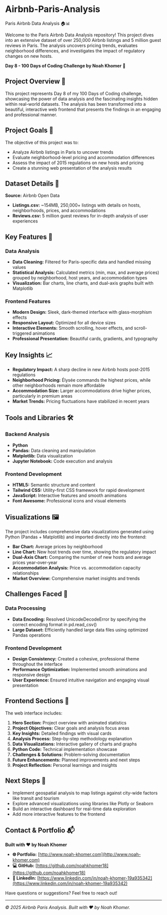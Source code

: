# Airbnb-Paris-Analysis
Paris Airbnb Data Analysis 🏠📊

Welcome to the Paris Airbnb Data Analysis repository! This project dives into an extensive dataset of over 250,000 Airbnb listings and 5 million guest reviews in Paris. The analysis uncovers pricing trends, evaluates neighborhood differences, and investigates the impact of regulatory changes on new hosts.

**Day 8 - 100 Days of Coding Challenge by Noah Khomer** 🚀

## Project Overview 🌟

This project represents Day 8 of my 100 Days of Coding challenge, showcasing the power of data analysis and the fascinating insights hidden within real-world datasets. The analysis has been transformed into a beautiful, interactive web frontend that presents the findings in an engaging and professional manner.

## Project Goals 🎯

The objective of this project was to:

- Analyze Airbnb listings in Paris to uncover trends
- Evaluate neighborhood-level pricing and accommodation differences
- Assess the impact of 2015 regulations on new hosts and pricing
- Create a stunning web presentation of the analysis results

## Dataset Details 📂

**Source:** Airbnb Open Data

- **Listings.csv:** ~154MB, 250,000+ listings with details on hosts, neighborhoods, prices, and accommodations
- **Reviews.csv:** 5 million guest reviews for in-depth analysis of user experiences

## Key Features 🔑

### Data Analysis
- **Data Cleaning:** Filtered for Paris-specific data and handled missing values
- **Statistical Analysis:** Calculated metrics (min, max, and average prices) grouped by neighborhood, host years, and accommodation types
- **Visualization:** Bar charts, line charts, and dual-axis graphs built with Matplotlib

### Frontend Features
- **Modern Design:** Sleek, dark-themed interface with glass-morphism effects
- **Responsive Layout:** Optimized for all device sizes
- **Interactive Elements:** Smooth scrolling, hover effects, and scroll-triggered animations
- **Professional Presentation:** Beautiful cards, gradients, and typography

## Key Insights 📈

- **Regulatory Impact:** A sharp decline in new Airbnb hosts post-2015 regulations
- **Neighborhood Pricing:** Élysée commands the highest prices, while other neighborhoods remain more affordable
- **Accommodation Size:** Larger accommodations drive higher prices, particularly in premium areas
- **Market Trends:** Pricing fluctuations have stabilized in recent years

## Tools and Libraries 🛠️

### Backend Analysis
- **Python**
- **Pandas:** Data cleaning and manipulation
- **Matplotlib:** Data visualization
- **Jupyter Notebook:** Code execution and analysis

### Frontend Development
- **HTML5:** Semantic structure and content
- **Tailwind CSS:** Utility-first CSS framework for rapid development
- **JavaScript:** Interactive features and smooth animations
- **Font Awesome:** Professional icons and visual elements

## Visualizations 🖼️

The project includes comprehensive data visualizations generated using Python (Pandas + Matplotlib) and imported directly into the frontend:

- **Bar Chart:** Average prices by neighborhood
- **Line Chart:** New host trends over time, showing the regulatory impact
- **Dual-Axis Chart:** Comparing the number of new hosts and average prices year-over-year
- **Accommodation Analysis:** Price vs. accommodation capacity relationships
- **Market Overview:** Comprehensive market insights and trends

## Challenges Faced 🐛

### Data Processing
- **Data Encoding:** Resolved UnicodeDecodeError by specifying the correct encoding format in pd.read_csv()
- **Large Dataset:** Efficiently handled large data files using optimized Pandas operations

### Frontend Development
- **Design Consistency:** Created a cohesive, professional theme throughout the interface
- **Performance Optimization:** Implemented smooth animations and responsive design
- **User Experience:** Ensured intuitive navigation and engaging visual presentation

## Frontend Sections 📱

The web interface includes:

1. **Hero Section:** Project overview with animated statistics
2. **Project Objectives:** Clear goals and analysis focus areas
3. **Key Insights:** Detailed findings with visual cards
4. **Analysis Process:** Step-by-step methodology explanation
5. **Data Visualizations:** Interactive gallery of charts and graphs
6. **Python Code:** Technical implementation showcase
7. **Challenges & Solutions:** Problem-solving documentation
8. **Future Enhancements:** Planned improvements and next steps
9. **Project Reflection:** Personal learnings and insights

## Next Steps 🔮

- Implement geospatial analysis to map listings against city-wide factors like transit and tourism
- Explore advanced visualizations using libraries like Plotly or Seaborn
- Build an interactive dashboard for real-time data exploration
- Add more interactive features to the frontend

## Contact & Portfolio 📬

**Built with ❤️ by Noah Khomer**

- **🌐 Portfolio:** [http://www.noah-khomer.com](http://www.noah-khomer.com)
- **💻 GitHub:** [https://github.com/noahkhomer18](https://github.com/noahkhomer18)
- **🔗 LinkedIn:** [https://www.linkedin.com/in/noah-khomer-19a935342](https://www.linkedin.com/in/noah-khomer-19a935342)

Have questions or suggestions? Feel free to reach out!

---

*© 2025 Airbnb Paris Analysis. Built with ❤️ by Noah Khomer.*
